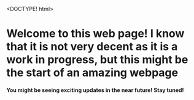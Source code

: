 <DOCTYPE! html>
<html>
<head>
<meta charset="UTF-8">
</head>
<body>
<h1 class="webpgntro">Welcome to this web page! I know that it is not very decent as it is a work in progress, but this might be the start of an amazing webpage</h1> 
<h4 clas="webpgintro">You might be seeing exciting updates in the near future! Stay tuned!</h4>
</body>
</html>